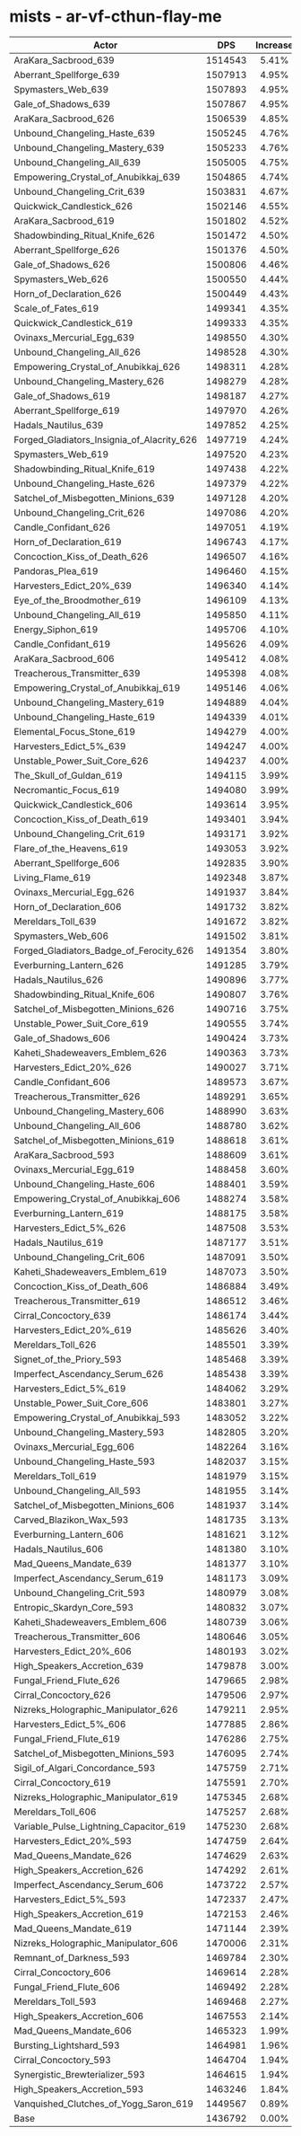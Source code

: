 # mists - ar-vf-cthun-flay-me
| Actor | DPS | Increase |
|---|:---:|:---:|
|AraKara_Sacbrood_639|1514543|5.41%|
|Aberrant_Spellforge_639|1507913|4.95%|
|Spymasters_Web_639|1507893|4.95%|
|Gale_of_Shadows_639|1507867|4.95%|
|AraKara_Sacbrood_626|1506539|4.85%|
|Unbound_Changeling_Haste_639|1505245|4.76%|
|Unbound_Changeling_Mastery_639|1505233|4.76%|
|Unbound_Changeling_All_639|1505005|4.75%|
|Empowering_Crystal_of_Anubikkaj_639|1504865|4.74%|
|Unbound_Changeling_Crit_639|1503831|4.67%|
|Quickwick_Candlestick_626|1502146|4.55%|
|AraKara_Sacbrood_619|1501802|4.52%|
|Shadowbinding_Ritual_Knife_626|1501472|4.50%|
|Aberrant_Spellforge_626|1501376|4.50%|
|Gale_of_Shadows_626|1500806|4.46%|
|Spymasters_Web_626|1500550|4.44%|
|Horn_of_Declaration_626|1500449|4.43%|
|Scale_of_Fates_619|1499341|4.35%|
|Quickwick_Candlestick_619|1499333|4.35%|
|Ovinaxs_Mercurial_Egg_639|1498550|4.30%|
|Unbound_Changeling_All_626|1498528|4.30%|
|Empowering_Crystal_of_Anubikkaj_626|1498311|4.28%|
|Unbound_Changeling_Mastery_626|1498279|4.28%|
|Gale_of_Shadows_619|1498187|4.27%|
|Aberrant_Spellforge_619|1497970|4.26%|
|Hadals_Nautilus_639|1497852|4.25%|
|Forged_Gladiators_Insignia_of_Alacrity_626|1497719|4.24%|
|Spymasters_Web_619|1497520|4.23%|
|Shadowbinding_Ritual_Knife_619|1497438|4.22%|
|Unbound_Changeling_Haste_626|1497379|4.22%|
|Satchel_of_Misbegotten_Minions_639|1497128|4.20%|
|Unbound_Changeling_Crit_626|1497086|4.20%|
|Candle_Confidant_626|1497051|4.19%|
|Horn_of_Declaration_619|1496743|4.17%|
|Concoction_Kiss_of_Death_626|1496507|4.16%|
|Pandoras_Plea_619|1496460|4.15%|
|Harvesters_Edict_20%_639|1496340|4.14%|
|Eye_of_the_Broodmother_619|1496109|4.13%|
|Unbound_Changeling_All_619|1495850|4.11%|
|Energy_Siphon_619|1495706|4.10%|
|Candle_Confidant_619|1495626|4.09%|
|AraKara_Sacbrood_606|1495412|4.08%|
|Treacherous_Transmitter_639|1495398|4.08%|
|Empowering_Crystal_of_Anubikkaj_619|1495146|4.06%|
|Unbound_Changeling_Mastery_619|1494889|4.04%|
|Unbound_Changeling_Haste_619|1494339|4.01%|
|Elemental_Focus_Stone_619|1494279|4.00%|
|Harvesters_Edict_5%_639|1494247|4.00%|
|Unstable_Power_Suit_Core_626|1494237|4.00%|
|The_Skull_of_Guldan_619|1494115|3.99%|
|Necromantic_Focus_619|1494080|3.99%|
|Quickwick_Candlestick_606|1493614|3.95%|
|Concoction_Kiss_of_Death_619|1493401|3.94%|
|Unbound_Changeling_Crit_619|1493171|3.92%|
|Flare_of_the_Heavens_619|1493053|3.92%|
|Aberrant_Spellforge_606|1492835|3.90%|
|Living_Flame_619|1492348|3.87%|
|Ovinaxs_Mercurial_Egg_626|1491937|3.84%|
|Horn_of_Declaration_606|1491732|3.82%|
|Mereldars_Toll_639|1491672|3.82%|
|Spymasters_Web_606|1491502|3.81%|
|Forged_Gladiators_Badge_of_Ferocity_626|1491354|3.80%|
|Everburning_Lantern_626|1491285|3.79%|
|Hadals_Nautilus_626|1490896|3.77%|
|Shadowbinding_Ritual_Knife_606|1490807|3.76%|
|Satchel_of_Misbegotten_Minions_626|1490716|3.75%|
|Unstable_Power_Suit_Core_619|1490555|3.74%|
|Gale_of_Shadows_606|1490424|3.73%|
|Kaheti_Shadeweavers_Emblem_626|1490363|3.73%|
|Harvesters_Edict_20%_626|1490027|3.71%|
|Candle_Confidant_606|1489573|3.67%|
|Treacherous_Transmitter_626|1489291|3.65%|
|Unbound_Changeling_Mastery_606|1488990|3.63%|
|Unbound_Changeling_All_606|1488780|3.62%|
|Satchel_of_Misbegotten_Minions_619|1488618|3.61%|
|AraKara_Sacbrood_593|1488609|3.61%|
|Ovinaxs_Mercurial_Egg_619|1488458|3.60%|
|Unbound_Changeling_Haste_606|1488401|3.59%|
|Empowering_Crystal_of_Anubikkaj_606|1488274|3.58%|
|Everburning_Lantern_619|1488175|3.58%|
|Harvesters_Edict_5%_626|1487508|3.53%|
|Hadals_Nautilus_619|1487177|3.51%|
|Unbound_Changeling_Crit_606|1487091|3.50%|
|Kaheti_Shadeweavers_Emblem_619|1487073|3.50%|
|Concoction_Kiss_of_Death_606|1486884|3.49%|
|Treacherous_Transmitter_619|1486512|3.46%|
|Cirral_Concoctory_639|1486174|3.44%|
|Harvesters_Edict_20%_619|1485626|3.40%|
|Mereldars_Toll_626|1485501|3.39%|
|Signet_of_the_Priory_593|1485468|3.39%|
|Imperfect_Ascendancy_Serum_626|1485438|3.39%|
|Harvesters_Edict_5%_619|1484062|3.29%|
|Unstable_Power_Suit_Core_606|1483801|3.27%|
|Empowering_Crystal_of_Anubikkaj_593|1483052|3.22%|
|Unbound_Changeling_Mastery_593|1482805|3.20%|
|Ovinaxs_Mercurial_Egg_606|1482264|3.16%|
|Unbound_Changeling_Haste_593|1482037|3.15%|
|Mereldars_Toll_619|1481979|3.15%|
|Unbound_Changeling_All_593|1481955|3.14%|
|Satchel_of_Misbegotten_Minions_606|1481937|3.14%|
|Carved_Blazikon_Wax_593|1481735|3.13%|
|Everburning_Lantern_606|1481621|3.12%|
|Hadals_Nautilus_606|1481380|3.10%|
|Mad_Queens_Mandate_639|1481377|3.10%|
|Imperfect_Ascendancy_Serum_619|1481173|3.09%|
|Unbound_Changeling_Crit_593|1480979|3.08%|
|Entropic_Skardyn_Core_593|1480832|3.07%|
|Kaheti_Shadeweavers_Emblem_606|1480739|3.06%|
|Treacherous_Transmitter_606|1480646|3.05%|
|Harvesters_Edict_20%_606|1480193|3.02%|
|High_Speakers_Accretion_639|1479878|3.00%|
|Fungal_Friend_Flute_626|1479665|2.98%|
|Cirral_Concoctory_626|1479506|2.97%|
|Nizreks_Holographic_Manipulator_626|1479211|2.95%|
|Harvesters_Edict_5%_606|1477885|2.86%|
|Fungal_Friend_Flute_619|1476286|2.75%|
|Satchel_of_Misbegotten_Minions_593|1476095|2.74%|
|Sigil_of_Algari_Concordance_593|1475759|2.71%|
|Cirral_Concoctory_619|1475591|2.70%|
|Nizreks_Holographic_Manipulator_619|1475345|2.68%|
|Mereldars_Toll_606|1475257|2.68%|
|Variable_Pulse_Lightning_Capacitor_619|1475230|2.68%|
|Harvesters_Edict_20%_593|1474759|2.64%|
|Mad_Queens_Mandate_626|1474629|2.63%|
|High_Speakers_Accretion_626|1474292|2.61%|
|Imperfect_Ascendancy_Serum_606|1473722|2.57%|
|Harvesters_Edict_5%_593|1472337|2.47%|
|High_Speakers_Accretion_619|1472153|2.46%|
|Mad_Queens_Mandate_619|1471144|2.39%|
|Nizreks_Holographic_Manipulator_606|1470006|2.31%|
|Remnant_of_Darkness_593|1469784|2.30%|
|Cirral_Concoctory_606|1469614|2.28%|
|Fungal_Friend_Flute_606|1469492|2.28%|
|Mereldars_Toll_593|1469468|2.27%|
|High_Speakers_Accretion_606|1467553|2.14%|
|Mad_Queens_Mandate_606|1465323|1.99%|
|Bursting_Lightshard_593|1464981|1.96%|
|Cirral_Concoctory_593|1464704|1.94%|
|Synergistic_Brewterializer_593|1464615|1.94%|
|High_Speakers_Accretion_593|1463246|1.84%|
|Vanquished_Clutches_of_Yogg_Saron_619|1449567|0.89%|
|Base|1436792|0.00%|
